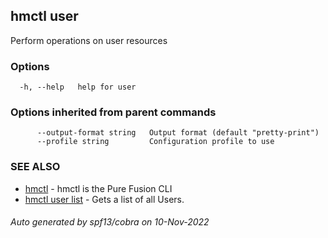 ## hmctl user

Perform operations on user resources

### Options

```
  -h, --help   help for user
```

### Options inherited from parent commands

```
      --output-format string   Output format (default "pretty-print")
      --profile string         Configuration profile to use
```

### SEE ALSO

* [hmctl](hmctl.md)	 - hmctl is the Pure Fusion CLI
* [hmctl user list](hmctl_user_list.md)	 - Gets a list of all Users.

###### Auto generated by spf13/cobra on 10-Nov-2022
